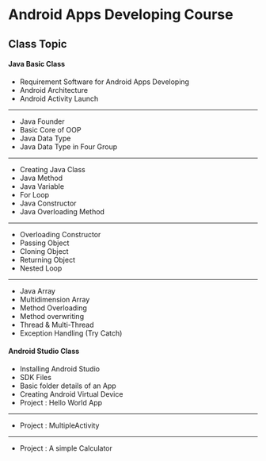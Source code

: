 # Android Apps Developing Course


## Class Topic 


#### Java Basic Class

* Requirement Software for Android Apps Developing
* Android Architecture
* Android Activity Launch
---------
* Java Founder
* Basic Core of OOP
* Java Data Type
* Java Data Type in Four Group
---------
* Creating Java Class 
* Java Method
* Java Variable
* For Loop
* Java Constructor
* Java Overloading Method
---------
* Overloading Constructor
* Passing Object
* Cloning Object
* Returning Object
* Nested Loop
---------
* Java Array
* Multidimension Array
* Method Overloading
* Method overwriting
* Thread & Multi-Thread
* Exception Handling (Try Catch) 

#### Android Studio Class
* Installing Android Studio
* SDK Files
* Basic folder details of an App
* Creating Android Virtual Device
* Project : Hello World App
---------
* Project : MultipleActivity
---------
* Project : A simple Calculator
